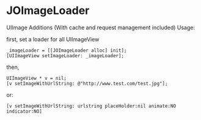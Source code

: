 JOImageLoader
=============

UIImage Additions (With cache and request management included)
Usage: 
  
  first, set a loader for all UIImageView
      
    _imageLoader = [[JOImageLoader alloc] init];
    [UIImageView setImageLoader: _imageLoader];
        
  then, 
  
    UIImageView * v = nil;
    [v setImageWithUrlString: @"http://www.test.com/test.jpg"];

  or:
    
    [v setImageWithUrlString: urlstring placeHolder:nil animate:NO indicator:NO]
